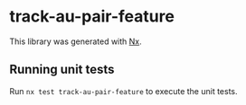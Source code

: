 # track-au-pair-feature

This library was generated with [Nx](https://nx.dev).

## Running unit tests

Run `nx test track-au-pair-feature` to execute the unit tests.
